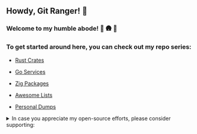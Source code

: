 ## Howdy, Git Ranger! :cowboy_hat_face:

### Welcome to my humble abode! :evergreen_tree: :hut: :evergreen_tree:

### To get started around here, you can check out my repo series:

- [Rust Crates](https://github.com/tensorush?tab=repositories&q=rust-crate&type=&language=&sort=)

- [Go Services](https://github.com/tensorush?tab=repositories&q=go-service&type=&language=&sort=)

- [Zig Packages](https://github.com/tensorush?tab=repositories&q=zig-package&type=&language=&sort=)

- [Awesome Lists](https://github.com/tensorush?tab=repositories&q=awesome-list&type=&language=&sort=)

- [Personal Dumps](https://github.com/tensorush?tab=repositories&q=my&type=&language=&sort=)

<details>
<summary>In case you appreciate my open-source efforts, please consider supporting:</summary>

`BTC`

<a href="https://www.bitcoinqrcodemaker.com"><img src="https://www.bitcoinqrcodemaker.com/api/?style=bitcoin&amp;address=bc1qxn94usln7779phhy2dxw66uf37cce75z6kepx3" height="333" width="333" border="0" alt="Bitcoin QR code" title="bitcoin:bc1qxn94usln7779phhy2dxw66uf37cce75z6kepx3"></a>

`ETH`

<a href="https://www.bitcoinqrcodemaker.com"><img src="https://www.bitcoinqrcodemaker.com/api/?style=ethereum&amp;address=0x64b9B720FD8dEDEfCa37B89cCF82c132631B93Da" height="333" width="333" border="0" alt="Ethereum QR code" title="ethereum:0x64b9B720FD8dEDEfCa37B89cCF82c132631B93Da"></a>

#### Thanks a batch for your dogenations! :hugs: :dog:

</details>
